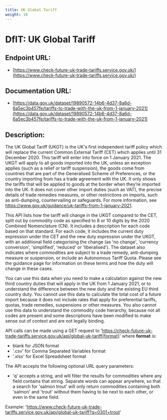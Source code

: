 ```yaml
---
title: UK Global Tariff
weight: 10
---
```


# DfIT: UK Global Tariff

## Endpoint URL:
 - [https://www.check-future-uk-trade-tariffs.service.gov.uk/](https://www.check-future-uk-trade-tariffs.service.gov.uk/)

## Documentation URL:
 - [https://data.gov.uk/dataset/19890572-14b6-4d37-8a6d-6a5ec3b457fe/tariffs-to-trade-with-the-uk-from-1-january-2021](https://data.gov.uk/dataset/19890572-14b6-4d37-8a6d-6a5ec3b457fe/tariffs-to-trade-with-the-uk-from-1-january-2021)

## Description:
The UK Global Tariff (UKGT) is the UK's first independent tariff policy which will replace the current Common External Tariff (CET) which applies until 31 December 2020. This tariff will enter into force on 1 January 2021. The UKGT will apply to all goods imported into the UK, unless an exception applies (such as a relief or tariff suspension), the goods come from countries that are part of the Generalised Scheme of Preferences, or the country importing from has a trade agreement with the UK. It only shows the tariffs that will be applied to goods at the border when they’re imported into the UK. It does not cover other import duties (such as VAT), the precise details of trade remedies measures, or other restrictions on imports, such as anti-dumping, countervailing or safeguards. For more information, see https://www.gov.uk/guidance/uk-tariffs-from-1-january-2021. 

This API lists how the tariff will change in the UKGT compared to the CET, split out by commodity code as specified to 8 or 10 digits by the 2020 Combined Nomenclature (CN). It includes a description for each code based on that standard. For each code, it includes the current duty expression under the CET and the new duty expression under the UKGT, with an additional field categorising the change (as 'no change', 'currency conversion', 'simplified', 'reduced' or 'liberalised'). The dataset also indicates where commodities are subject to a trade remedy, anti-dumping measure or suspension, or include an Autonomous Tariff Quota. Please see the guidance page for information on these terms and how the duty will change in these cases.

You can use this data when you need to make a calculation against the new third country duties that will apply in the UK from 1 January 2021, or to understand the difference between the new duty and the existing EU third country duty. You cannot use this data to calculate the total cost of a future import because it does not include rates that apply for preferential tariffs, quotas, trade remedies, suspensions or other measures. You also cannot use this data to understand the commodity code hierarchy, because not all codes are present and some descriptions have been modified to make sense out of context and are not legally binding.

API calls can be made using a GET request to 'https://check-future-uk-trade-tariffs.service.gov.uk/api/global-uk-tariff{format}' where **format** is:
- blank for JSON format
- '.csv' for Comma Separated Variables format
- '.xlsx' for Excel Spreadsheet format

The API accepts the following optional URL query parameters:
- 'q' accepts a string, and will filter the results for commodities where any field contains that string. Separate words can appear anywhere, so that a search for 'salmon trout' will only return commodities containing both 'salmon' and 'trout' without them having to be next to each other, or even in the same field.

Example: 'https://www.check-future-uk-trade-tariffs.service.gov.uk/api/global-uk-tariff?q=0301+trout'

